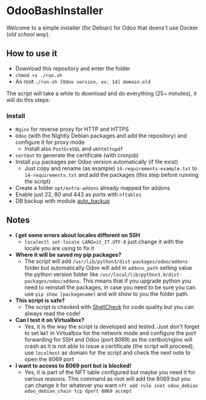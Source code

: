 # OdooBashInstaller

Welcome to a simple installer (for Debian) for Odoo that doens't use Docker (*old school way*).

## How to use it

* Download this repository and enter the folder
* `chmod +x ./run.sh`
* As root `./run.sh [Odoo version, ex: 14] domain.old`

The script will take a while to download and do everything (25~ minutes), it will do this steps:

### Install

* `Nginx` for reverse proxy for HTTP and HTTPS
* `Odoo` (with the Nightly Debian packages and add the repository) and configure it for proxy mode
  * Install also `PostGreSQL` and `wkhtmltopdf`
* `certbot` to generate the certificate (with cronjob)
* Install `pip` packages per Odoo version automatically (if file exist)
  * Just copy and rename (as example) `14-requirements-example.txt` to `14-requirements.txt` and add the packages (this step before running the script)
* Create a folder `opt/extra-addons` already mapped for addons
* Enable just 22, 80 and 443 as ports with `nftables`
* DB backup with module [auto_backup](https://github.com/Yenthe666/auto_backup)

## Notes

* **I get some errors about locales different on SSH**
  * `localectl set-locale LANG=it_IT.UTF-8` just change it with the locale you are using to fix it
* **Where it will be saved my pip packages?**
  * The script will add `/usr/lib/python3/dist-packages/odoo/addons` folder but automatically Odoo will add in `addons_path` setting value the python version folder like `/usr/local/lib/python3.9/dist-packages/odoo/addons`. This means that if you upgrade python you need to reinstall the packages, in case you need to be sure you can use `pip show [packagename]` and will show to you the folder path.
* **This script is safe?**
  * The script is checked with [ShellCheck](https://www.shellcheck.net/) for code quality but you can always read the code!
* **Can I test it on Virtualbox?**
  * Yes, it is the way the script is developed and tested. Just don't forget to set `NAT` in Virtualbox for the network mode and configure the port forwarding for SSH and Odoo (port 8069) as the certbot/nginx will crash as it is not able to issue a certificate (the script will proceed), use `localhost` as domain for the script and check the next note to open the 8069 port
* **I want to access to 8069 port but is blocked!**
  * Yes, it is part of the NFT table configured but maybe you need it for various reasons. This command as root will add the 8069 but you can change it for whatever you want `nft add rule inet odoo_debian odoo_debian_chain tcp dport 8069 accept`
